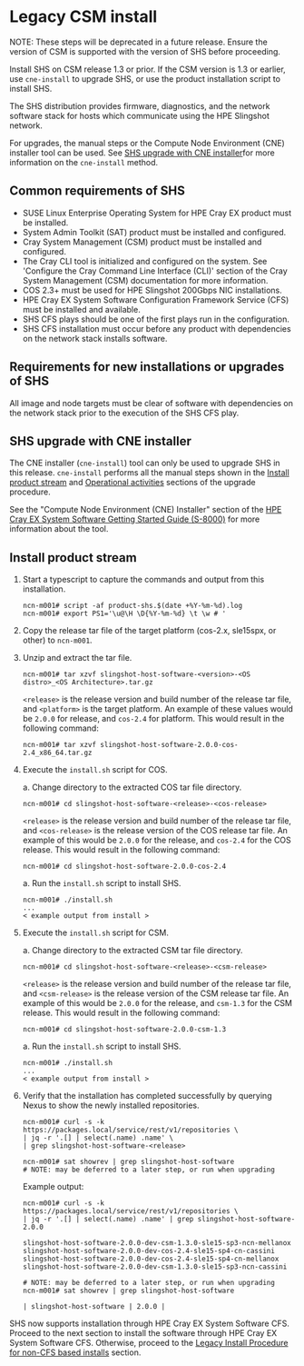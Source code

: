 # Legacy CSM install

NOTE: These steps will be deprecated in a future release. Ensure the version of CSM is supported with the version of SHS before proceeding.

Install SHS on CSM release 1.3 or prior.
If the CSM version is 1.3 or earlier, use `cne-install` to upgrade SHS, or use the product installation script to install SHS.

The SHS distribution provides firmware, diagnostics, and the network software stack for hosts which communicate using the HPE Slingshot network.

For upgrades, the manual steps or the Compute Node Environment (CNE) installer tool can be used. See [SHS upgrade with CNE installer](#shs-upgrade-with-cne-installer)for more information on the `cne-install` method.

## Common requirements of SHS

- SUSE Linux Enterprise Operating System for HPE Cray EX product must be installed.
- System Admin Toolkit (SAT) product must be installed and configured.
- Cray System Management (CSM) product must be installed and configured.
- The Cray CLI tool is initialized and configured on the system. See 'Configure the Cray Command Line Interface (CLI)' section of the Cray System Management (CSM) documentation for more information.
- COS 2.3+ must be used for HPE Slingshot 200Gbps NIC installations.
- HPE Cray EX System Software Configuration Framework Service (CFS) must be installed and available.
- SHS CFS plays should be one of the first plays run in the configuration.
- SHS CFS installation must occur before any product with dependencies on the network stack installs software.

## Requirements for new installations or upgrades of SHS

All image and node targets must be clear of software with dependencies on the network stack prior to the execution of the SHS CFS play.

## SHS upgrade with CNE installer

The CNE installer (`cne-install`) tool can only be used to upgrade SHS in this release. `cne-install` performs all the manual steps shown in the [Install product stream](#install-product-stream) and [Operational activities](../operations/operational_activities_csm.md#operational-activities) sections of the upgrade procedure.

See the "Compute Node Environment (CNE) Installer" section of the [HPE Cray EX System Software Getting Started Guide (S-8000)](https://www.hpe.com/support/ex-S-8000) for more information about the tool.

## Install product stream

1. Start a typescript to capture the commands and output from this installation.

   ```screen
   ncn-m001# script -af product-shs.$(date +%Y-%m-%d).log
   ncn-m001# export PS1='\u@\H \D{%Y-%m-%d} \t \w # '
   ```

2. Copy the release tar file of the target platform (cos-2.x, sle15spx, or other) to `ncn-m001`.

3. Unzip and extract the tar file.

   ```screen
   ncn-m001# tar xzvf slingshot-host-software-<version>-<OS distro>_<OS Architecture>.tar.gz
   ```

   `<release>` is the release version and build number of the release tar file, and `<platform>` is the target platform.
   An example of these values would be `2.0.0` for release, and `cos-2.4` for platform.
   This would result in the following command:

   ```screen
   ncn-m001# tar xzvf slingshot-host-software-2.0.0-cos-2.4_x86_64.tar.gz
   ```

4. Execute the `install.sh` script for COS.

   a. Change directory to the extracted COS tar file directory.

      ```screen
      ncn-m001# cd slingshot-host-software-<release>-<cos-release>
      ```

      `<release>` is the release version and build number of the release tar file, and `<cos-release>` is the release version of the COS release tar file. An example of this would be `2.0.0` for the release, and `cos-2.4` for the COS release. This would result in the following command:

      ```screen
      ncn-m001# cd slingshot-host-software-2.0.0-cos-2.4
      ```

   a. Run the `install.sh` script to install SHS.

      ```screen
      ncn-m001# ./install.sh
      ...
      < example output from install >
      ```

5. Execute the `install.sh` script for CSM.

   a. Change directory to the extracted CSM tar file directory.

      ```screen
      ncn-m001# cd slingshot-host-software-<release>-<csm-release>
      ```

      `<release>` is the release version and build number of the release tar file, and `<csm-release>` is the release version of the CSM release tar file. An example of this would be `2.0.0` for the release, and `csm-1.3` for the CSM release. This would result in the following command:

      ```screen
      ncn-m001# cd slingshot-host-software-2.0.0-csm-1.3
      ```

   a. Run the `install.sh` script to install SHS.

      ```screen
      ncn-m001# ./install.sh
      ...
      < example output from install >
      ```

6. Verify that the installation has completed successfully by querying Nexus to show the newly installed repositories.

   ```curl
   ncn-m001# curl -s -k https://packages.local/service/rest/v1/repositories \
   | jq -r '.[] | select(.name) .name' \
   | grep slingshot-host-software-<release>

   ncn-m001# sat showrev | grep slingshot-host-software
   # NOTE: may be deferred to a later step, or run when upgrading
   ```

   Example output:

   ```curl
   ncn-m001# curl -s -k https://packages.local/service/rest/v1/repositories \
   | jq -r '.[] | select(.name) .name' | grep slingshot-host-software-2.0.0

   slingshot-host-software-2.0.0-dev-csm-1.3.0-sle15-sp3-ncn-mellanox
   slingshot-host-software-2.0.0-dev-cos-2.4-sle15-sp4-cn-cassini
   slingshot-host-software-2.0.0-dev-cos-2.4-sle15-sp4-cn-mellanox
   slingshot-host-software-2.0.0-dev-csm-1.3.0-sle15-sp3-ncn-cassini

   # NOTE: may be deferred to a later step, or run when upgrading
   ncn-m001# sat showrev | grep slingshot-host-software

   | slingshot-host-software | 2.0.0 |
   ```

SHS now supports installation through HPE Cray EX System Software CFS. Proceed to the next section to install the software through HPE Cray EX System Software CFS. Otherwise, proceed to the [Legacy Install Procedure for non-CFS based installs](legacy_install_procedure_for_non_cfs_based_installs.md#legacy-install-procedure-for-non-cfs-based-installs) section.
